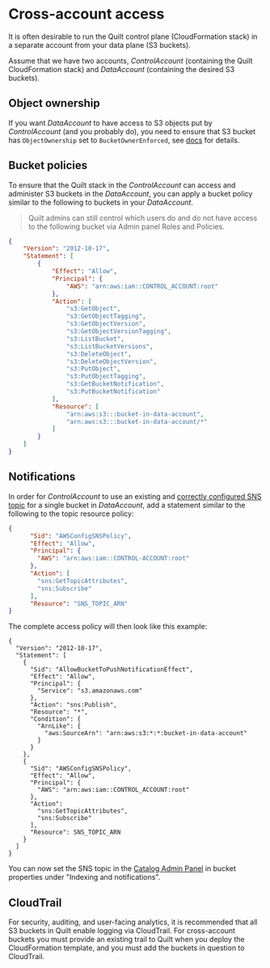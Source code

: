 <!-- markdownlint-disable -->
# Cross-account access

It is often desirable to run the Quilt control plane (CloudFormation stack)
in a separate account from your data plane (S3 buckets).

Assume that we have two accounts, *ControlAccount* (containing the Quilt
CloudFormation stack) and *DataAccount* (containing the desired S3 buckets).

## Object ownership

If you want *DataAccount* to have access to S3 objects put by *ControlAccount*
(and you probably do), you need to ensure that S3 bucket has `ObjectOwnership`
set to `BucketOwnerEnforced`, see
[docs](https://docs.aws.amazon.com/AmazonS3/latest/userguide/about-object-ownership.html)
for details.

## Bucket policies

To ensure that the Quilt stack in the *ControlAccount* can access and administer 
S3 buckets in the *DataAccount*, you can apply a bucket policy similar to the
following to buckets in your *DataAccount*.

> Quilt admins can still control which users do and do not have access to the 
> following bucket via Admin panel Roles and Policies.

```json
{
    "Version": "2012-10-17",
    "Statement": [
        {
            "Effect": "Allow",
            "Principal": {
                "AWS": "arn:aws:iam::CONTROL_ACCOUNT:root"
            },
            "Action": [
                "s3:GetObject",
                "s3:GetObjectTagging",
                "s3:GetObjectVersion",
                "s3:GetObjectVersionTagging",
                "s3:ListBucket",
                "s3:ListBucketVersions",
                "s3:DeleteObject",
                "s3:DeleteObjectVersion",
                "s3:PutObject",
                "s3:PutObjectTagging",
                "s3:GetBucketNotification",
                "s3:PutBucketNotification"
            ],
            "Resource": [
                "arn:aws:s3:::bucket-in-data-account",
                "arn:aws:s3:::bucket-in-data-account/*"
            ]
        }
    ]
}
```
## Notifications

In order for *ControlAccount* to use an existing and
[correctly configured SNS topic](EventBridge.md#the-workarounds)
for a single bucket in *DataAccount*, add a statement similar to the following
to the topic resource policy:

```json
{
      "Sid": "AWSConfigSNSPolicy",
      "Effect": "Allow",
      "Principal": {
        "AWS": "arn:aws:iam::CONTROL-ACCOUNT:root"
      },
      "Action": [
        "sns:GetTopicAttributes",
        "sns:Subscribe"
      ],
      "Resource": "SNS_TOPIC_ARN"
}
```

The complete access policy will then look like this example:
```
{
  "Version": "2012-10-17",
  "Statement": [
    {
      "Sid": "AllowBucketToPushNotificationEffect",
      "Effect": "Allow",
      "Principal": {
        "Service": "s3.amazonaws.com"
      },
      "Action": "sns:Publish",
      "Resource": "*",
      "Condition": {
        "ArnLike": {
          "aws:SourceArn": "arn:aws:s3:*:*:bucket-in-data-account"
        }
      }
    },
    {
      "Sid": "AWSConfigSNSPolicy",
      "Effect": "Allow",
      "Principal": {
        "AWS": "arn:aws:iam::CONTROL_ACCOUNT:root"
      },
      "Action": 
        "sns:GetTopicAttributes",
        "sns:Subscribe"
      ],
      "Resource": SNS_TOPIC_ARN
    }
  ]
}
```

You can now set the SNS topic in the [Catalog Admin Panel](catalog/Admin.md) in bucket
properties under "Indexing and notifications".

## CloudTrail

For security, auditing, and user-facing analytics, it is recommended that all
S3 buckets in Quilt enable logging via CloudTrail. For cross-account buckets
you must provide an existing trail to Quilt when you deploy the CloudFormation
template, and you must add the buckets in question to CloudTrail.
